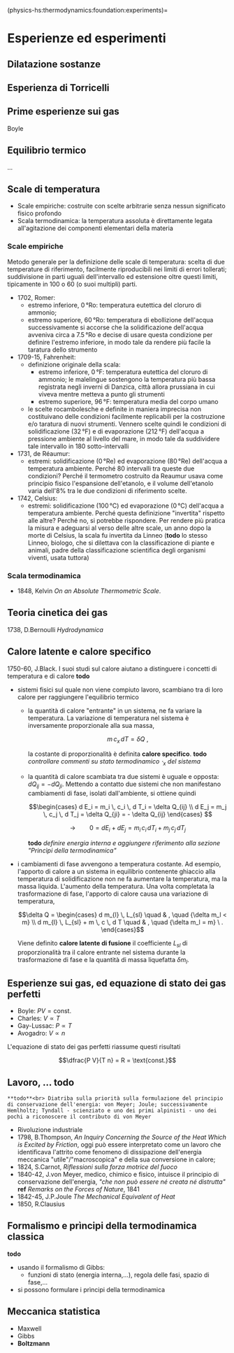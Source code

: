 (physics-hs:thermodynamics:foundation:experiments)=
# Esperienze ed esperimenti

## Dilatazione sostanze

## Esperienza di Torricelli 

## Prime esperienze sui gas
Boyle

## Equilibrio termico
...

## Scale di temperatura
- Scale empiriche: costruite con scelte arbitrarie senza nessun significato fisico profondo
- Scala termodinamica: la temperatura assoluta è direttamente legata all'agitazione dei componenti elementari della materia

### Scale empiriche
Metodo generale per la definizione delle scale di temperatura: scelta di due temperature di riferimento, facilmente riproducibili nei limiti di errori tollerati; suddivisione in parti uguali dell'intervallo ed estensione oltre questi limiti, tipicamente in 100 o 60 (o suoi multipli) parti.
- 1702, Romer:
  - estremo inferiore,  $0 \, \text{°Ro}$: temperatura eutettica del cloruro di ammonio;
  - estremo superiore, $60 \, \text{°Ro}$: temperatura di ebollizione dell'acqua
  successivamente si accorse che la solidificazione dell'acqua avveniva circa a $7.5 \, \text{°Ro}$ e decise di usare questa condizione per definire l'estremo inferiore, in modo tale da rendere più facile la taratura dello strumento
- 1709-15, Fahrenheit:
  - definizione originale della scala:
    - estremo inferiore,   $0 \, \text{°F}$: temperatura eutettica del cloruro di ammonio; le malelingue sostengono la temperatura più bassa registrata negli inverni di Danzica, città allora prussiana in cui viveva mentre metteva a punto gli strumenti
    - estremo superiore,   $96 \, \text{°F}$: temperatura media del corpo umano
  - le scelte rocambolesche e definite in maniera imprecisa non costituivano delle condizioni facilmente replicabili per la costruzione e/o taratura di nuovi strumenti. Vennero scelte quindi le condizioni di solidificazione ($32 \, \text{°F}$) e di evaporazione ($212 \, \text{°F}$) dell'acqua a pressione ambiente al livello del mare, in modo tale da suddividere tale intervallo in 180 sotto-intervalli
- 1731, de Réaumur:
  - estremi: solidificazione ($0 \, \text{°Re}$) ed evaporazione ($80 \, \text{°Re}$) dell'acqua a temperatura ambiente. Perché 80 intervalli tra queste due condizioni? Perché il termometro costruito da Reaumur usava come principio fisico l'espansione dell'etanolo, e il volume dell'etanolo varia dell'8% tra le due condizioni di riferimento scelte.
- 1742, Celsius:
  - estremi: solidificazione ($100 \, \text{°C}$) ed evaporazione ($0 \, \text{°C}$) dell'acqua a temperatura ambiente. Perché questa definizione "invertita" rispetto alle altre? Perché no, si potrebbe rispondere. Per rendere più pratica la misura e adeguarsi al verso delle altre scale, un anno dopo la morte di Celsius, la scala fu invertita da Linneo (**todo** lo stesso Linneo, biologo, che si dilettava con la classificazione di piante e animali, padre della classificazione scientifica degli organismi viventi, usata tuttora)

### Scala termodinamica
- 1848, Kelvin *On an Absolute Thermometric Scale*.

## Teoria cinetica dei gas
1738, D.Bernoulli *Hydrodynamica*

## Calore latente e calore specifico
1750-60, J.Black. I suoi studi sul calore aiutano a distinguere i concetti di temperatura e di calore **todo**
- sistemi fisici sul quale non viene compiuto lavoro, scambiano tra di loro calore per raggiungere l'equilibrio termico
  - la quantità di calore "entrante" in un sistema, ne fa variare la temperatura. La variazione di temperatura nel sistema è inversamente proporzionale alla sua massa,

    $$m \, c_x \, d T = \delta Q \ ,$$

    la costante di proporzionalità è definita **calore specifico**. **todo** *controllare commenti su stato termodinamico ${\cdot}_x$ del sistema*

  - la quantità di calore scambiata tra due sistemi è uguale e opposta: $d Q_{ij} = - d Q_{ji}$.
    Mettendo a contatto due sistemi che non manifestano cambiamenti di fase, isolati dall'ambiente, si ottiene quindi

    $$\begin{cases}
      d E_i = m_i \, c_i \, d T_i = \delta Q_{ij} \\
      d E_j = m_j \, c_j \, d T_j = \delta Q_{ji} = - \delta Q_{ij}
    \end{cases}
    $$

    $$\rightarrow \qquad 0 = d E_i + d E_j = m_i \, c_i \, d T_i + m_j \, c_j \, d T_j$$

    **todo** *definire energia interna e aggiungere riferimento alla sezione "Princìpi della termodinamica"*

- i cambiamenti di fase avvengono a temperatura costante. Ad esempio, l'apporto di calore a un sistema in equilibrio contenente ghiaccio alla temperatura di solidificazione non ne fa aumentare la temperatura, ma la massa liquida. L'aumento della temperatura. Una volta completata la trasformazione di fase, l'apporto di calore causa una variazione di temperatura,

    $$\delta Q = \begin{cases}
      d m_{l} \, L_{sl}                 \quad & , \quad {\delta m_l < m} \\
      d m_{l} \, L_{sl} + m \, c \, d T \quad & , \quad {\delta m_l = m} \ .
    \end{cases}$$

    Viene definito **calore latente di fusione** il coefficiente $L_{sl}$ di proporzionalità tra il calore entrante nel sistema durante la trasformazione di fase e la quantità di massa liquefatta $\delta m_l$.

## Esperienze sui gas, ed equazione di stato dei gas perfetti
- Boyle: $PV = \text{const.}$
- Charles: $V \propto T$
- Gay-Lussac: $P \propto T$
- Avogadro: $V \propto n$

L'equazione di stato dei gas perfetti riassume questi risultati

$$\dfrac{P V}{T n} = R = \text{const.}$$


## Lavoro, ... **todo**

```{margin}
**todo**<br> Diatriba sulla priorità sulla formulazione del principio di conservazione dell'energia: von Meyer; Joule; successivamente Hemlholtz; Tyndall - scienziato e uno dei primi alpinisti - uno dei pochi a riconoscere il contributo di von Meyer
```

- Rivoluzione industriale
- 1798, B.Thompson, *An Inquiry Concerning the Source of the Heat Which is Excited by Friction*, oggi può essere interpretato come un lavoro che identificava l'attrito come fenomeno di dissipazione dell'energia meccanica "utile"/"macroscopica" e della sua conversione in calore;
- 1824, S.Carnot, *Riflessioni sulla forza motrice del fuoco* 
- 1840-42, J.von Meyer, medico, chimico e fisico, intuisce il principio di conservazione dell'energia, *"che non può essere né creata né distrutta"* **ref** *Remarks on the Forces of Nature*, 1841
- 1842-45, J.P.Joule *The Mechanical Equivalent of Heat*
- 1850, R.Clausius

## Formalismo e prìncipi della termodinamica classica
**todo**

- usando il formalismo di Gibbs:
  - funzioni di stato (energia interna,...), regola delle fasi, spazio di fase,...
- si possono formulare i prìncipi della termodinamica

## Meccanica statistica
- Maxwell
- Gibbs
- **Boltzmann**


